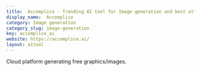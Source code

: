 ```yaml
---
title:  Accomplice - Trending AI tool for Image generation and best alternatives
display_name:  Accomplice
category: Image generation
category_slug: image-generation
key: accomplice_ai
website: https://accomplice.ai/
layout: aitool
---
```


Cloud platform generating free graphics/images.

